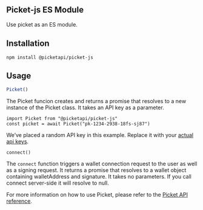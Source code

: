 ## **Picket-js ES Module**

Use picket as an ES module.


## Installation

```shell
npm install @picketapi/picket-js
```

## Usage

```ts
Picket()
```
The Picket funcion creates and returns a promise that resolves to a new instance of the Picket class. It takes an API key as a parameter.

```
import Picket from "@picketapi/picket-js"
const picket = await Picket("pk-1234-2938-18fs-sj87")
```

We’ve placed a random API key in this example. Replace it with your [actual api keys](https://picketapi.com/dashboard).


```
connect()
```
The `connect` function triggers a wallet connection request to the user as well as a signing request. It returns a promise that resolves to a wallet object containing walletAddress and signature. It takes no parameters. If you call connect server-side it will resolve to null.

For more information on how to use Picket, please refer to the [Picket API reference](https://picketapi.com/docs).